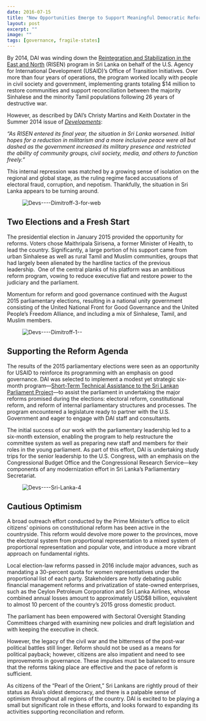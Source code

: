 ```yaml
---
date: 2016-07-15
title: "New Opportunities Emerge to Support Meaningful Democratic Reform in Sri Lanka"
layout: post
excerpt: ""
image: ""
tags: [governance, fragile-states]
---
```

<p>By 2014, DAI was winding down the <a href="http://dai.com/our-work/projects/sri-lanka%E2%80%94reintegration-and-stabilization-east-and-north-risen">Reintegration and Stabilization in the East and North</a> (RISEN) program in Sri Lanka on behalf of the U.S. Agency for International Development (USAID)’s Office of Transition Initiatives. Over more than four years of operations, the program worked locally with people in civil society and government, implementing grants totaling $14 million to restore communities and support reconciliation between the majority Sinhalese and the minority Tamil populations following 26 years of destructive war.</p><p>However, as described by DAI’s Christy Martins and Keith Doxtater in the Summer 2014 issue of <a href="http://dai-global-developments.com/articles/supporting-the-transition-to-peace-in-sri-lanka/"><em>Developments</em></a>:</p><p><em>“As RISEN entered its final year, the situation in Sri Lanka worsened. Initial hopes for a reduction in militarism and a more inclusive peace were all but dashed as the government increased its military presence and restricted the ability of community groups, civil society, media, and others to function freely.”</em></p><p>This internal repression was matched by a growing sense of isolation on the regional and global stage, as the ruling regime faced accusations of electoral fraud, corruption, and nepotism. Thankfully, the situation in Sri Lanka appears to be turning around.</p><figure class="kg-card kg-image-card"><img src="https://pubs.ghost.io/uploads/Devs----Dimitroff-3-for-web.jpg" class="kg-image" alt="Devs----Dimitroff-3-for-web" loading="lazy" title="Schoolchildren rallying for peace at an event in 2006 under USAID'S Sri Lanka Transition Initiative, implemented by DAI."></figure><h2 id="two-elections-and-a-fresh-start">Two Elections and a Fresh Start</h2><p>The presidential election in January 2015 provided the opportunity for reforms. Voters chose Maithripala Sirisena, a former Minister of Health, to lead the country. Significantly, a large portion of his support came from urban Sinhalese as well as rural Tamil and Muslim communities, groups that had largely been alienated by the hardline tactics of the previous leadership.  One of the central planks of his platform was an ambitious reform program, vowing to reduce executive fiat and restore power to the judiciary and the parliament.</p><p>Momentum for reform and good governance continued with the August 2015 parliamentary elections, resulting in a national unity government consisting of the United National Front for Good Governance and the United People’s Freedom Alliance, and including a mix of Sinhalese, Tamil, and Muslim members.</p><figure class="kg-card kg-image-card"><img src="https://pubs.ghost.io/uploads/Devs----Dimitroff-1--.jpg" class="kg-image" alt="Devs----Dimitroff-1--" loading="lazy" title="The Deputy Speaker of the Sri Lankan Parliament, Hon. Thilanga Sumathipala, left, describes the proposed parliamentary reforms in a meeting with U.S. Representative Peter Roskam, member of the U.S. House Committee on Ways and Means Committee and chairman of the House Democracy Partnership."></figure><h2 id="supporting-the-reform-agenda">Supporting the Reform Agenda</h2><p>The results of the 2015 parliamentary elections were seen as an opportunity for USAID to reinforce its programming with an emphasis on good governance. DAI was selected to implement a modest yet strategic six-month program—<a href="http://dai.com/our-work/projects/short-term-technical-assistance-sri-lankan-parliament-project-slpp">Short-Term Technical Assistance to the Sri Lankan Parliament Project</a>—to assist the parliament in undertaking the major reforms promised during the elections: electoral reform, constitutional reform, and reform of internal parliamentary structures and processes. The program encountered a legislature ready to partner with the U.S. Government and eager to engage with DAI staff and consultants.</p><p>The initial success of our work with the parliamentary leadership led to a six-month extension, enabling the program to help restructure the committee system as well as preparing new staff and members for their roles in the young parliament. As part of this effort, DAI is undertaking study trips for the senior leadership to the U.S. Congress, with an emphasis on the Congressional Budget Office and the Congressional Research Service—key components of any modernization effort in Sri Lanka’s Parliamentary Secretariat.</p><figure class="kg-card kg-image-card"><img src="https://pubs.ghost.io/uploads/Devs----Sri-Lanka-4.jpg" class="kg-image" alt="Devs----Sri-Lanka-4" loading="lazy" title="U.S. Ambassador to Sri Lanka H.E. Atul Keshap, right, with Speaker of Parliament, Hon. Karu Jayasuriya, light the traditional oil lamp to inaugurate Sri Lankan Parliament Project's seminar on constitutionalism."></figure><h2 id="cautious-optimism">Cautious Optimism</h2><p>A broad outreach effort conducted by the Prime Minister’s office to elicit citizens’ opinions on constitutional reform has been active in the countryside. This reform would devolve more power to the provinces, move the electoral system from proportional representation to a mixed system of proportional representation and popular vote, and introduce a more vibrant approach on fundamental rights.</p><p>Local election-law reforms passed in 2016 include major advances, such as mandating a 30-percent quota for women representatives under the proportional list of each party. Stakeholders are hotly debating public financial management reforms and privatization of state-owned enterprises, such as the Ceylon Petroleum Corporation and Sri Lanka Airlines, whose combined annual losses amount to approximately USD$8 billion, equivalent to almost 10 percent of the country’s 2015 gross domestic product.</p><p>The parliament has been empowered with Sectoral Oversight Standing Committees charged with examining new policies and draft legislation and with keeping the executive in check.</p><p>However, the legacy of the civil war and the bitterness of the post-war political battles still linger. Reform should not be used as a means for political payback; however, citizens are also impatient and need to see improvements in governance. These impulses must be balanced to ensure that the reforms taking place are effective and the pace of reform is sufficient.</p><p>As citizens of the “Pearl of the Orient,” Sri Lankans are rightly proud of their status as Asia’s oldest democracy, and there is a palpable sense of optimism throughout all regions of the country. DAI is excited to be playing a small but significant role in these efforts, and looks forward to expanding its activities supporting reconciliation and reform.</p>
  